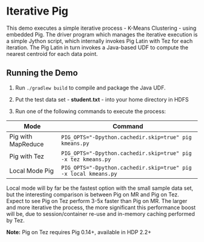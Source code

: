 Iterative Pig 
========================

This demo executes a simple iterative process - K-Means Clustering - using embedded Pig. The driver program which manages the iterative execution is a simple Jython script, which internally invokes Pig Latin with Tez for each iteration. The Pig Latin in turn invokes a Java-based UDF to compute the nearest centroid for each data point.

Running the Demo
----------------

1. Run ```./gradlew build``` to compile and package the Java UDF.

2. Put the test data set - **student.txt** - into your home directory in HDFS

3. Run one of the following commands to execute the process:

| Mode | Command |
------- | ---------
| Pig with MapReduce |```PIG_OPTS="-Dpython.cachedir.skip=true" pig kmeans.py``` |
| Pig with Tez|```PIG_OPTS="-Dpython.cachedir.skip=true" pig -x tez kmeans.py``` |
| Local Mode Pig | ```PIG_OPTS="-Dpython.cachedir.skip=true" pig -x local kmeans.py``` |

Local mode will by far be the fastest option with the small sample data set, but the interesting comparison is between Pig on MR and Pig on Tez. Expect to see Pig on Tez perform 3-5x faster than Pig on MR. The larger and more iterative the process, the more significant this performance boost will be, due to session/container re-use and in-memory caching performed by Tez.

**Note:** Pig on Tez requires Pig 0.14+, available in HDP 2.2+ 

